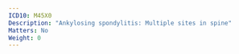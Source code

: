```yaml
---
ICD10: M45X0
Description: "Ankylosing spondylitis: Multiple sites in spine"
Matters: No
Weight: 0
---
```

